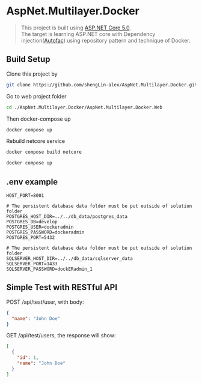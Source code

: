 # AspNet.Multilayer.Docker

> This project is built using [ASP.NET Core 5.0](https://docs.microsoft.com/zh-tw/dotnet/core/dotnet-five).  
> The target is learning ASP.NET core with Dependency injection([Autofac](https://autofac.org/)) using repository pattern and technique of Docker.


## Build Setup

Clone this project by
``` bash
git clone https://github.com/shengLin-alex/AspNet.Multilayer.Docker.git
```

Go to web project folder
``` bash
cd ./AspNet.Multilayer.Docker/AspNet.Multilayer.Docker.Web
```

Then docker-compose up

``` bash
docker compose up
```

Rebuild netcore service
``` bash
docker compose build netcore

docker compose up
```

## .env example
```
HOST_PORT=8001

# The persistent database data folder must be put outside of solution folder
POSTGRES_HOST_DIR=../../db_data/postgres_data
POSTGRES_DB=develop
POSTGRES_USER=dockeradmin
POSTGRES_PASSWORD=dockeradmin
POSTGRES_PORT=5432

# The persistent database data folder must be put outside of solution folder
SQLSERVER_HOST_DIR=../../db_data/sqlserver_data
SQLSERVER_PORT=1433
SQLSERVER_PASSWORD=dockERadmin_1
```


## Simple Test with RESTful API

POST /api/test/user, with body:
```json
{
  "name": "John Doe"
}
```

GET /api/test/users, the response will show:
```json
[
  {
    "id": 1,
    "name": "John Doe"
  }
]
```
